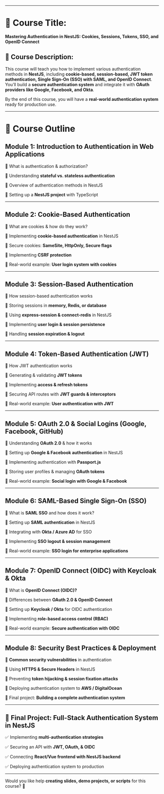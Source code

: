 
---

# **📌 Course Title:**

**Mastering Authentication in NestJS: Cookies, Sessions, Tokens, SSO, and OpenID Connect**

## **📖 Course Description:**

This course will teach you how to implement various authentication methods in **NestJS**, including **cookie-based, session-based, JWT token authentication, Single Sign-On (SSO) with SAML, and OpenID Connect**. You’ll build a **secure authentication system** and integrate it with **OAuth providers like Google, Facebook, and Okta**.

By the end of this course, you will have a **real-world authentication system** ready for production use.

---

# **🚀 Course Outline**

## **Module 1: Introduction to Authentication in Web Applications**

🔹 What is authentication & authorization?

🔹 Understanding **stateful vs. stateless authentication**

🔹 Overview of authentication methods in NestJS

🔹 Setting up a **NestJS project** with TypeScript

---

## **Module 2: Cookie-Based Authentication**

🔹 What are cookies & how do they work?

🔹 Implementing **cookie-based authentication** in NestJS

🔹 Secure cookies: **SameSite, HttpOnly, Secure flags**

🔹 Implementing **CSRF protection**

🔹 Real-world example: **User login system with cookies**

---

## **Module 3: Session-Based Authentication**

🔹 How session-based authentication works

🔹 Storing sessions in **memory, Redis, or database**

🔹 Using **express-session & connect-redis** in NestJS

🔹 Implementing **user login & session persistence**

🔹 Handling **session expiration & logout**

---

## **Module 4: Token-Based Authentication (JWT)**

🔹 How JWT authentication works

🔹 Generating & validating **JWT tokens**

🔹 Implementing **access & refresh tokens**

🔹 Securing API routes with **JWT guards & interceptors**

🔹 Real-world example: **User authentication with JWT**

---

## **Module 5: OAuth 2.0 & Social Logins (Google, Facebook, GitHub)**

🔹 Understanding **OAuth 2.0** & how it works

🔹 Setting up **Google & Facebook authentication** in NestJS

🔹 Implementing authentication with **Passport.js**

🔹 Storing user profiles & managing **OAuth tokens**

🔹 Real-world example: **Social login with Google & Facebook**

---

## **Module 6: SAML-Based Single Sign-On (SSO)**

🔹 What is **SAML SSO** and how does it work?

🔹 Setting up **SAML authentication** in NestJS

🔹 Integrating with **Okta / Azure AD** for SSO

🔹 Implementing **SSO logout & session management**

🔹 Real-world example: **SSO login for enterprise applications**

---

## **Module 7: OpenID Connect (OIDC) with Keycloak & Okta**

🔹 What is **OpenID Connect (OIDC)?**

🔹 Differences between **OAuth 2.0 & OpenID Connect**

🔹 Setting up **Keycloak / Okta** for OIDC authentication

🔹 Implementing **role-based access control (RBAC)**

🔹 Real-world example: **Secure authentication with OIDC**

---

## **Module 8: Security Best Practices & Deployment**

🔹 **Common security vulnerabilities** in authentication

🔹 Using **HTTPS & Secure Headers** in NestJS

🔹 Preventing **token hijacking & session fixation attacks**

🔹 Deploying authentication system to **AWS / DigitalOcean**

🔹 Final project: **Building a complete authentication system**

---

## **📌 Final Project: Full-Stack Authentication System in NestJS**

✅ Implementing **multi-authentication strategies**

✅ Securing an API with **JWT, OAuth, & OIDC**

✅ Connecting **React/Vue frontend with NestJS backend**

✅ Deploying authentication system to production

---
Would you like help **creating slides, demo projects, or scripts** for this course? 🚀

